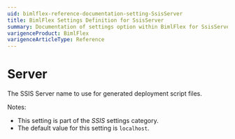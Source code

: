 ```yaml
---
uid: bimlflex-reference-documentation-setting-SsisServer
title: BimlFlex Settings Definition for SsisServer
summary: Documentation of settings option within BimlFlex for SsisServer
varigenceProduct: BimlFlex
varigenceArticleType: Reference
---
```


# Server

The SSIS Server name to use for generated deployment script files.

Notes:

* This setting is part of the *SSIS* settings category.
* The default value for this setting is `localhost`.